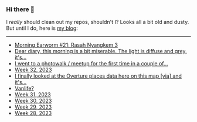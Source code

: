 ### Hi there 👋

I _really_ should clean out my repos, shouldn't I? Looks all a bit old and dusty. But until I do, here is [my blog](https://lostfocus.de/):

--- 

<!-- POST-LIST:START -->
- [Morning Earworm #21: Rasah Nyangkem 3](https://lostfocus.de/2023/08/18/morning-earworm-21-rasah-nyangkem-3/)
- [Dear diary, this morning is a bit miserable. The light is diffuse and grey, it&#39;s…](https://lostfocus.de/2023/08/17/231565/)
- [I went to a photowalk / meetup for the first time in a couple of…](https://lostfocus.de/2023/08/17/231559/)
- [Week 32, 2023](https://lostfocus.de/2023/08/13/week-32-2023/)
- [I finally looked at the Overture places data here on this map [via] and it&#39;s…](https://lostfocus.de/2023/08/13/231552/)
- [Vanlife?](https://lostfocus.de/2023/08/09/vanlife/)
- [Week 31, 2023](https://lostfocus.de/2023/08/06/week-31-2023/)
- [Week 30, 2023](https://lostfocus.de/2023/07/30/week-30-2023/)
- [Week 29, 2023](https://lostfocus.de/2023/07/23/week-29-2023/)
- [Week 28, 2023](https://lostfocus.de/2023/07/17/week-28-2023/)
<!-- POST-LIST:END -->

<!--
**lostfocus/lostfocus** is a ✨ _special_ ✨ repository because its `README.md` (this file) appears on your GitHub profile.

Here are some ideas to get you started:

- 🔭 I’m currently working on ...
- 🌱 I’m currently learning ...
- 👯 I’m looking to collaborate on ...
- 🤔 I’m looking for help with ...
- 💬 Ask me about ...
- 📫 How to reach me: ...
- 😄 Pronouns: ...
- ⚡ Fun fact: ...
-->
